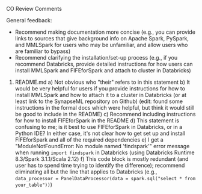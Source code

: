 CO Review Comments

General feedback:
- Recommend making documentation more concise (e.g., you can provide links to sources that give background info
on Apache Spark, PySpark, and MMLSpark for users who may be unfamiliar, and allow users who are familiar to 
bypass)
- Recommend clarifying the installation/set-up process (e.g., if you recommend Databricks, provide detailed
instructions for how users can install MMLSpark and FIFEforSpark and attach to cluster in Databricks)

1) README.md
    a) Not obvious who "their" refers to in this statement
    b) It would be very helpful for users if you provide instructions for how to install MMLSpark and how 
	to attach it to a cluster in Databricks (or at least link to the SynapseML repository on Github)
	(edit: found some instructions in the formal docs which were helpful, but think it would still be 
	good to include in the README)
    c) Recommend including instructions for how to install FIFEforSpark in the README
    d) This statement is confusing to me; is it best to use FIFEforSpark in Databricks, or in a Python IDE?
	In either case, it's not clear how to get set up and install FIFEforSpark and all of the required dependencies
    e) I get a "ModuleNotFoundError: No module named 'findspark'" error message when running `import findspark`
	in Databricks (using Databricks Runtime 8.3/Spark 3.1.1/Scala 2.12)
    f) This code block is mostly redundant (and user has to spend time trying to identify the difference);
	recommend eliminating all but the line that applies to Databricks
	(e.g., `data_processor = PanelDataProcessor(data = spark.sql("select * from your_table"))`)


